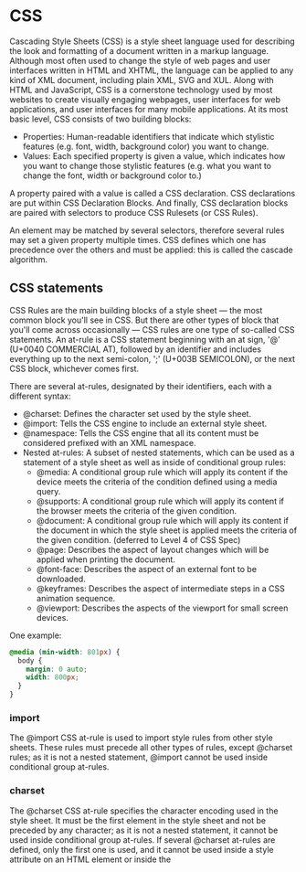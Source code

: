 # CSS
Cascading Style Sheets (CSS) is a style sheet language used for describing the look and formatting of a document written in a markup language. Although most often used to change the style of web pages and user interfaces written in HTML and XHTML, the language can be applied to any kind of XML document, including plain XML, SVG and XUL. Along with HTML and JavaScript, CSS is a cornerstone technology used by most websites to create visually engaging webpages, user interfaces for web applications, and user interfaces for many mobile applications.
At its most basic level, CSS consists of two building blocks:
- Properties: Human-readable identifiers that indicate which stylistic features (e.g. font, width, background color) you want to change.
- Values: Each specified property is given a value, which indicates how you want to change those stylistic features (e.g. what you want to change the font, width or background color to.)

A property paired with a value is called a CSS declaration. CSS declarations are put within CSS Declaration Blocks. And finally, CSS declaration blocks are paired with selectors to produce CSS Rulesets (or CSS Rules).

An element may be matched by several selectors, therefore several rules may set a given property multiple times. CSS defines which one has precedence over the others and must be applied: this is called the cascade algorithm.

## CSS statements
CSS Rules are the main building blocks of a style sheet — the most common block you'll see in CSS. But there are other types of block that you'll come across occasionally — CSS rules are one type of so-called CSS statements. An at-rule is a CSS statement beginning with an at sign, '@' (U+0040 COMMERCIAL AT), followed by an identifier and includes everything up to the next semi-colon, ';' (U+003B SEMICOLON), or the next CSS block, whichever comes first.

There are several at-rules, designated by their identifiers, each with a different syntax:
- @charset: Defines the character set used by the style sheet.
- @import: Tells the CSS engine to include an external style sheet.
- @namespace: Tells the CSS engine that all its content must be considered prefixed with an XML namespace.
- Nested at-rules: A subset of nested statements, which can be used as a statement of a style sheet as well as inside of conditional group rules:
  - @media: A conditional group rule which will apply its content if the device meets the criteria of the condition defined using a media query.
  - @supports: A conditional group rule which will apply its content if the browser meets the criteria of the given condition.
  - @document: A conditional group rule which will apply its content if the document in which the style sheet is applied meets the criteria of the given condition. (deferred to Level 4 of CSS Spec)
  - @page: Describes the aspect of layout changes which will be applied when printing the document.
  - @font-face: Describes the aspect of an external font to be downloaded.
  - @keyframes: Describes the aspect of intermediate steps in a CSS animation sequence.
  - @viewport: Describes the aspects of the viewport for small screen devices.

One example:
```css
@media (min-width: 801px) {
  body {
    margin: 0 auto;
    width: 800px;
  }
}
```

### import
The @import CSS at-rule is used to import style rules from other style sheets. These rules must precede all other types of rules, except @charset rules; as it is not a nested statement, @import cannot be used inside conditional group at-rules.

### charset
The @charset CSS at-rule specifies the character encoding used in the style sheet. It must be the first element in the style sheet and not be preceded by any character; as it is not a nested statement, it cannot be used inside conditional group at-rules. If several @charset at-rules are defined, only the first one is used, and it cannot be used inside a style attribute on an HTML element or inside the <style> element where the character set of the HTML page is relevant.
This at-rule is useful when using non-ASCII characters in some CSS properties, like content.
As there are several ways to define the character encoding of a style sheet, the browser will try the following methods in the following order (and stop as soon as one yields a result) :
- The value of the Unicode byte-order character placed at the beginning of the file.
- The value given by the charset attribute of the Content-Type: HTTP header or the equivalent in the protocol used to serve the style sheet.
- The @charset CSS at-rule.
- Use the character encoding defined by the referring document: the charset attribute of the <link> element. This method is obsoleted in HTML5 and must not be used.
- Assume that the document is UTF-8

### Conditional Group Rules
Much like the values of properties, each at-rule has a different syntax. Nevertheless, several of them can be grouped into a special category named conditional group rules. These statements share a common syntax and each of them can include nested statements—either rulesets or nested at-rules. Furthermore, they all convey a common semantic meaning—they all link some type of condition, which at any time evaluates to either true or false. If the condition evaluates to true, then all of the statements within the group will be applied.

## Cascade algorithm
CSS is an acronym of Cascading Style Sheets, which indicates that the notion of the cascade is important. At its most basic level it indicates that the order of CSS rules matter, but it's more complex than that. What selectors win out in the cascade depends on three factors (these are listed in order of weight — earlier ones will overrule later ones):
- Importance: In CSS, there is a special piece of syntax you can use to make sure that a certain rule will always win over all others: !important. Adding this to the end of a property value will give it superpowers.
- Specificity: Specificity is basically a measure of how specific a selector is and how many elements it could match
- Source order: As mentioned above, if multiple competing selectors have the same importance and specificity, the third factor that comes into play to help decide which rule wins is source order, later rules will win over earlier rules.

## Different types of selector
Selectors can be divided into the following categories:
- Simple selectors: Match one or more elements based on element type, class, or id.
- Attribute selectors: Match one or more elements based on their attributes/attribute values.
- Pseudo-classes: Match one or more elements that exist in a certain state, such as an element that is being hovered over by the mouse pointer, or a checkbox that is currently disabled or checked, or an element that is the first child of its parent in the DOM tree.
- Pseudo-elements: Match one or more parts of content that are in a certain position in relation to an element, for example the first word of each paragraph, or generated content appearing just before an element.
- Combinators: These are not exactly selectors themselves, but ways of combining two or more selectors in useful ways for very specific selections. So for example, you could select only paragraphs that are direct descendants of divs, or paragraphs that come directly after headings.
- Multiple selectors: Again, these are not separate selectors; the idea is that you can put multiple selectors on the same CSS rule, separated by commas, to apply a single set of declarations to all the elements selected by those selectors.

### Combinators
In CSS, combinators allow you to combine multiple selectors together, which allows you to select elements inside other elements, or adjacent to other elements. The four available types are:
- The descendant selector (space) allows you to select an element nested somewhere inside another element (not necessarily a direct descendant; it could be a grandchild, for example)
- The child selector (>) allows you to select an element that is an immediate child of another element.
- The adjacent sibling selector (+) allows you to select an element that is an immediate sibling of another element (i.e. right next to it, at the same level in the hierarchy).
- The general sibling selector (~) allows you to select any elements that are siblings of another element (i.e. at the same level in the hierarchy, but not necessarily right next to it).

## Attribute selectors
Attribute selectors are a special kind of selector that will match elements based on their attributes and attribute values. Their generic syntax consists of square brackets ([]) containing an attribute name followed by an optional condition to match against the value of the attribute. Attribute selectors can be divided into two categories depending on the way they match attribute values: Presence and value attribute selectors and Substring value attribute selectors.

### Presence and value attribute selectors
These attribute selectors try to match an exact attribute value:
- [attr] : This selector will select all elements with the attribute attr, whatever its value.
- [attr=val] : This selector will select all elements with the attribute attr, but only if its value is val.
- [attr~=val]: This selector will select all elements with the attribute attr, but only if the value val is one of a space-separated list of values contained in attr's value, for example a single class in a space-separated list of classes.

### Substring value attribute selectors
Attribute selectors in this class are also known as "RegExp-like selectors", because they offer flexible matching in a similar fashion to regular expression (but to be clear, these selectors are not true regular expression):
- [attr|=val] : This selector will select all elements with the attribute attr for which the value is exactly val or starts with val- (careful, the dash here isn't a mistake, this is to handle language codes.)
- [attr^=val] : This selector will select all elements with the attribute attr for which the value starts with val.
- [attr$=val] : This selector will select all elements with the attribute attr for which the value ends with val.
- [attr*=val] : This selector will select all elements with the attribute attr for which the value contains the string val (unlike [attr~=val], this selector doesn't treat spaces as value separators but as part of the attribute value.)

### Pseudo-classes
A CSS pseudo-class is a keyword preceded by a colon (:) that is added on to the end of selectors to specify that you want to style the selected elements only when they are in certain state. For example you might want to style an element only when it is being hovered over by the mouse pointer, or a checkbox when it is disabled or checked, or an element that is the first child of its parent in the DOM tree.
Some examples are :active, :first, :last, etc..

### Pseudo elements
Pseudo-elements are very much like pseudo-classes, but they have differences. They are keywords (this time preceded by two colons (::)) that can be added to the end of selectors to select a certain part of an element. They are:
- ::after
- ::before
- ::first-letter
- ::first-line
- ::selection
- ::backdrop

## Units
- Pixels (px) are referred to as absolute units because they will always be the same size regardless of any other related settings.
- em: 1em is the same as the font-size of the current element (more specifically, the width of a capital letter M.) The default base font-size given to web pages by web browsers before CSS styling is applied is 16 pixels, which means the computed value of 1em is 16 pixels for an element by default. But beware — font sizes are inherited by elements from their parents, so if different font sizes have been set on parent elements, the pixel equivalent of an em can start to become complicated.
- ex, ch: Respectively these are the height of a lower case x, and the width of the number 0. These are not as commonly used or well-supported as ems.
- rem: The rem (root em) works in exactly the same way as the em, except that it will always equal the size of the default base font-size; inherited font sizes will have no effect, so this sounds like a much better option than ems, although rems don't work in older versions of Internet Explorer (see more about cross-browser support in Debugging CSS.)
- vw, vh: Respectively these are 1/100th of the width of the viewport, and 1/100th of the height of the viewport. Again, these are not as widely supported as rems.

## Box model
Every element within a document is structured as a rectangular box inside the document layout, the size and "onion layers" of which can be tweaked using some specific CSS properties. The relevant properties are as follows:
- The *width* and *height* properties set the width and height of the content box, which is the area in which the content of the box is displayed — this content includes both text content sat inside the box, and other boxes representing nested child elements.
  - Note: Other properties exist that allow more subtle ways of handling content box size — setting size constraints rather than an absolute size. This can be done with the properties min-width, max-width, min-height, and max-height.
- *Padding* refers to the inner margin of a CSS box — between the outer edge of the content box and the inner edge of the border. The size of this layer can be set on all four sides at once with the padding shorthand property, or one side at a time with the padding-top, padding-right, padding-bottom and padding-left properties.
- The *border* of a CSS box sits between the outer edge of the padding and the inner edge of the margin. By default the border has a size of 0 — making it invisible — but you can set the thickness, style and color of the border to make it appear. The border shorthand property allows you to set all of these on all four sides at once, for example border: 1px solid black.
- The *margin* surrounds a CSS box, and pushes up against other CSS boxes in the layout. It behaves rather like padding; the shorthand property is margin and the individual properties are margin-top, margin-right, margin-bottom, and margin-left.

![](https://www.html5rocks.com/en/tutorials/internals/howbrowserswork/image046.jpg)

## Specificity
The selector specificity is defined by the CSS2 specification as follows:

- count 1 if the declaration it is from is a 'style' attribute rather than a rule with a selector, 0 otherwise (= a)
- count the number of ID attributes in the selector (= b)
- count the number of other attributes and pseudo-classes in the selector (= c)
- count the number of element names and pseudo-elements in the selector (= d)
- Concatenating the four numbers a-b-c-d (in a number system with a large base) gives the specificity.
- The number base you need to use is defined by the highest count you have in one of the categories. 
- For example, if a=14 you can use hexadecimal base. In the unlikely case where a=17 you will need a 17 digits number base. The later situation can happen with a selector like this: html body div div p ... (17 tags in your selector.. not very likely).

Some examples:
```css
 *             {}  /* a=0 b=0 c=0 d=0 -> specificity = 0,0,0,0 */
 li            {}  /* a=0 b=0 c=0 d=1 -> specificity = 0,0,0,1 */
 li:first-line {}  /* a=0 b=0 c=0 d=2 -> specificity = 0,0,0,2 */
 ul li         {}  /* a=0 b=0 c=0 d=2 -> specificity = 0,0,0,2 */
 ul ol+li      {}  /* a=0 b=0 c=0 d=3 -> specificity = 0,0,0,3 */
 h1 + *[rel=up]{}  /* a=0 b=0 c=1 d=1 -> specificity = 0,0,1,1 */
 ul ol li.red  {}  /* a=0 b=0 c=1 d=3 -> specificity = 0,0,1,3 */
 li.red.level  {}  /* a=0 b=0 c=2 d=1 -> specificity = 0,0,2,1 */
 #x34y         {}  /* a=0 b=1 c=0 d=0 -> specificity = 0,1,0,0 */
 style=""          /* a=1 b=0 c=0 d=0 -> specificity = 1,0,0,0 */
```

### Sorting the rules

After the rules are matched, they are sorted according to the cascade rules. WebKit uses bubble sort for small lists and merge sort for big ones. WebKit implements sorting by overriding the ">" operator for the rules:

```c
static bool operator >(CSSRuleData& r1, CSSRuleData& r2)
{
    int spec1 = r1.selector()->specificity();
    int spec2 = r2.selector()->specificity();
    return (spec1 == spec2) : r1.position() > r2.position() : spec1 > spec2;
}
```

## Positioning schema
There are several schemas:
- Normal: the object is positioned according to its place in the document. This means its place in the render tree is like its place in the DOM tree and laid out according to its box type and dimensions
- Float: the object is first laid out like normal flow, then moved as far left or right as possible
- Absolute: The layout is defined exactly regardless of the normal flow. The object is put in the render tree in a different place than in the DOM tree
- Relative: the object is positioned like usual and then moved by the required delta

The positioning scheme is set by the "position" property and the "float" attribute.
- static and relative cause a normal flow
- absolute and fixed cause absolute positioning

In static positioning no position is defined and the default positioning is used. In the other schemes, the author specifies the position: top, bottom, left, right.

The way the box is laid out is determined by:
- Box type
- Box dimensions
- Positioning scheme
- External information such as image size and the size of the screen

## Box Types
- Block box: forms a block–has its own rectangle in the browser window. Blocks are formatted vertically one after the other.
- Inline box: does not have its own block, but is inside a containing block. Inlines are formatted horizontally.

Inline boxes are put inside lines or "line boxes". The lines are at least as tall as the tallest box but can be taller, when the boxes are aligned "baseline"–meaning the bottom part of an element is aligned at a point of another box other then the bottom. If the container width is not enough, the inlines will be put on several lines. This is usually what happens in a paragraph.
